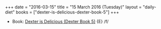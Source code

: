+++
date = "2016-03-15"
title = "15 March 2016 (Tuesday)"
layout = "daily-diet"
books = ["dexter-is-delicious-dexter-book-5"]
+++

<ul>
<li class="entry Book">Book: <a href="/books/dexter-is-delicious-dexter-book-5">Dexter is Delicious (Dexter Book 5)</a> {E} /f/</li>
</ul>
